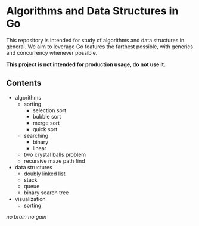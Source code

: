 # Algorithms and Data Structures in Go

This repository is intended for study of algorithms and data structures in general.
We aim to leverage Go features the farthest possible, with generics and concurrency whenever possible.

**This project is not intended for production usage, do not use it.**


## Contents

- algorithms
    - sorting
        - selection sort
        - bubble sort
        - merge sort
        - quick sort
    - searching
        - binary
        - linear
    - two crystal balls problem
    - recursive maze path find
- data structures
    - doubly linked list
    - stack
    - queue
    - binary search tree
- visualization
    - sorting


*no brain no gain*

